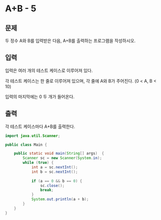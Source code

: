 # A+B - 5

## 문제
두 정수 A와 B를 입력받은 다음, A+B를 출력하는 프로그램을 작성하시오.

## 입력
입력은 여러 개의 테스트 케이스로 이루어져 있다.

각 테스트 케이스는 한 줄로 이루어져 있으며, 각 줄에 A와 B가 주어진다. (0 < A, B < 10)

입력의 마지막에는 0 두 개가 들어온다.

## 출력
각 테스트 케이스마다 A+B를 출력한다.


```java
import java.util.Scanner;

public class Main {

    public static void main(String[] args)  {
        Scanner sc = new Scanner(System.in);
        while (true) {
            int a = sc.nextInt();
            int b = sc.nextInt();
         
            if (a == 0 && b == 0) {
                sc.close();
                break;
            }
            System.out.println(a + b);
        }
    }
}
```